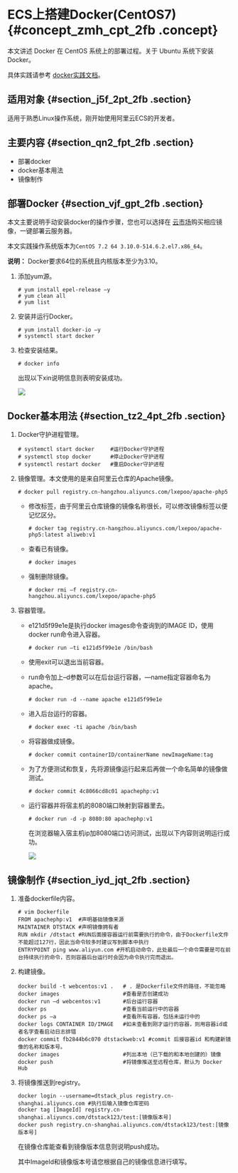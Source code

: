 # ECS上搭建Docker\(CentOS7\) {#concept_zmh_cpt_2fb .concept}

本文讲述 Docker 在 CentOS 系统上的部署过程。关于 Ubuntu 系统下安装 Docker。

具体实践请参考 [docker实践文档](https://help.aliyun.com/knowledge_detail/40559.html)。

## 适用对象 {#section_j5f_2pt_2fb .section}

适用于熟悉Linux操作系统，刚开始使用阿里云ECS的开发者。

## 主要内容 {#section_qn2_fpt_2fb .section}

-   部署docker
-   docker基本用法
-   镜像制作

## 部署Docker {#section_vjf_gpt_2fb .section}

本文主要说明手动安装docker的操作步骤，您也可以选择在 [云市场](https://market.aliyun.com/software)购买相应镜像，一键部署云服务器。

本文实践操作系统版本为`CentOS 7.2 64 3.10.0-514.6.2.el7.x86_64`。

**说明：** Docker要求64位的系统且内核版本至少为3.10。

1.  添加yum源。

    ```
    # yum install epel-release –y
    # yum clean all
    # yum list
    ```

2.  安装并运行Docker。

    ```
    # yum install docker-io –y
    # systemctl start docker
    ```

3.  检查安装结果。

    ```
    # docker info
    ```

    出现以下xin说明信息则表明安装成功。

    ![](http://static-aliyun-doc.oss-cn-hangzhou.aliyuncs.com/assets/img/9774/154817544912347_zh-CN.png)


## Docker基本用法 {#section_tz2_4pt_2fb .section}

1.  Docker守护进程管理。

    ```
    # systemctl start docker     #运行Docker守护进程
    # systemctl stop docker      #停止Docker守护进程
    # systemctl restart docker   #重启Docker守护进程
    ```

2.  镜像管理。本文使用的是来自阿里云仓库的Apache镜像。

    ```
    # docker pull registry.cn-hangzhou.aliyuncs.com/lxepoo/apache-php5
    ```

    -   修改标签，由于阿里云仓库镜像的镜像名称很长，可以修改镜像标签以便记忆区分。

        ```
        # docker tag registry.cn-hangzhou.aliyuncs.com/lxepoo/apache-php5:latest aliweb:v1
        ```

    -   查看已有镜像。

        ```
        # docker images
        ```

    -   强制删除镜像。

        ```
        # docker rmi –f registry.cn-hangzhou.aliyuncs.com/lxepoo/apache-php5
        ```

3.  容器管理。
    -   e121d5f99e1e是执行docker images命令查询到的IMAGE ID，使用docker run命令进入容器。

        ```
        # docker run –ti e121d5f99e1e /bin/bash
        ```

    -   使用exit可以退出当前容器。
    -   run命令加上–d参数可以在后台运行容器，—name指定容器命名为apache。

        ```
        # docker run -d --name apache e121d5f99e1e
        ```

    -   进入后台运行的容器。

        ```
        # docker exec -ti apache /bin/bash
        ```

    -   将容器做成镜像。

        ```
        # docker commit containerID/containerName newImageName:tag
        ```

    -   为了方便测试和恢复，先将源镜像运行起来后再做一个命名简单的镜像做测试。

        ```
        # docker commit 4c8066cd8c01 apachephp:v1
        ```

    -   运行容器并将宿主机的8080端口映射到容器里去。

        ```
        # docker run -d -p 8080:80 apachephp:v1
        ```

        在浏览器输入宿主机ip加8080端口访问测试，出现以下内容则说明运行成功。

        ![](http://static-aliyun-doc.oss-cn-hangzhou.aliyuncs.com/assets/img/9774/154817544912348_zh-CN.png)


## 镜像制作 {#section_iyd_jqt_2fb .section}

1.  准备dockerfile内容。

    ```
    # vim Dockerfile 
    FROM apachephp:v1  #声明基础镜像来源
    MAINTAINER DTSTACK #声明镜像拥有者
    RUN mkdir /dtstact #RUN后面接容器运行前需要执行的命令，由于Dockerfile文件不能超过127行，因此当命令较多时建议写到脚本中执行
    ENTRYPOINT ping www.aliyun.com #开机启动命令，此处最后一个命令需要是可在前台持续执行的命令，否则容器后台运行时会因为命令执行完而退出。
    ```

2.  构建镜像。

    ```
    docker build -t webcentos:v1 .   # . 是Dockerfile文件的路径，不能忽略
    docker images                    #查看是否创建成功
    docker run –d webcentos:v1       #后台运行容器
    docker ps                        #查看当前运行中的容器
    docker ps –a                     #查看所有容器，包括未运行中的
    docker logs CONTAINER ID/IMAGE   #如未查看到刚才运行的容器，则用容器id或者名字查看启动日志排错
    docker commit fb2844b6c070 dtstackweb:v1 #commit 后接容器id 和构建新镜像的名称和版本号。
    docker images                    #列出本地（已下载的和本地创建的）镜像
    docker push                      #将镜像推送至远程仓库，默认为 Docker Hub
    ```

3.  将镜像推送到registry。

    ```
    docker login --username=dtstack_plus registry.cn-shanghai.aliyuncs.com #执行后输入镜像仓库密码
    docker tag [ImageId] registry.cn-shanghai.aliyuncs.com/dtstack123/test:[镜像版本号]
    docker push registry.cn-shanghai.aliyuncs.com/dtstack123/test:[镜像版本号]
    ```

    在镜像仓库能查看到镜像版本信息则说明push成功。

    其中ImageId和镜像版本号请您根据自己的镜像信息进行填写。


